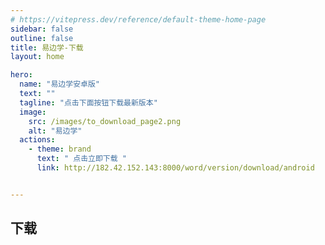 ```yaml
---
# https://vitepress.dev/reference/default-theme-home-page
sidebar: false
outline: false
title: 易边学-下载
layout: home

hero:
  name: "易边学安卓版"
  text: ""
  tagline: "点击下面按钮下载最新版本"
  image:
    src: /images/to_download_page2.png
    alt: "易边学"
  actions:
    - theme: brand
      text: " 点击立即下载 "
      link: http://182.42.152.143:8000/word/version/download/android


---
```


<script setup>
import Download from '.vitepress/view/download.vue'
</script>
## 下载

[//]: # (![Alt]&#40;./images/to_download_page.png&#41;)
<Download />


